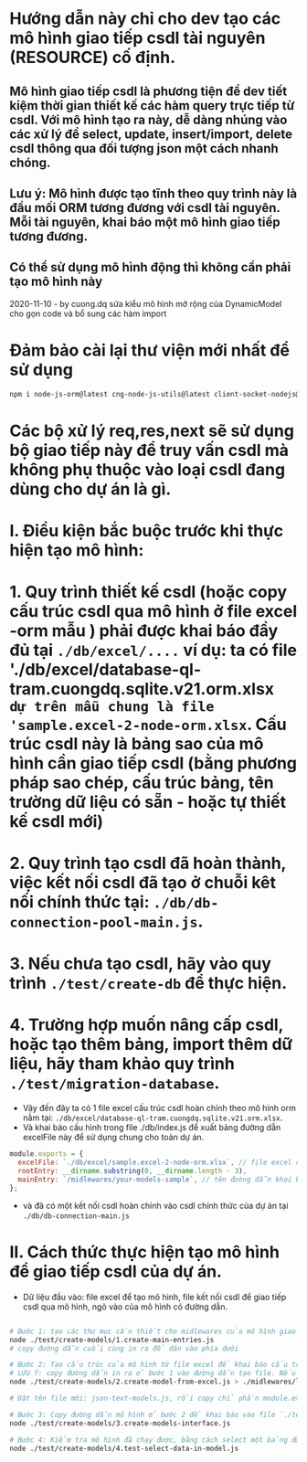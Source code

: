 # Hướng dẫn này chỉ cho dev tạo các mô hình giao tiếp csdl tài nguyên (RESOURCE) cố định.

## Mô hình giao tiếp csdl là phương tiện để dev tiết kiệm thời gian thiết kế các hàm query trực tiếp từ csdl. Với mô hình tạo ra này, dễ dàng nhúng vào các xử lý để select, update, insert/import, delete csdl thông qua đối tượng json một cách nhanh chóng.

## Lưu ý: Mô hình được tạo tĩnh theo quy trình này là đầu mối ORM tương đương với csdl tài nguyên. Mỗi tài nguyên, khai báo một mô hình giao tiếp tương đương.
## Có thể sử dụng mô hình động thì không cần phải tạo mô hình này

2020-11-10 - by cuong.dq sửa kiểu mô hình mở rộng của DynamicModel cho gọn code và bổ sung các hàm import

# Đảm bảo cài lại thư viện mới nhất để sử dụng

```sh
npm i node-js-orm@latest cng-node-js-utils@latest client-socket-nodejs@latest
```

# Các bộ xử lý req,res,next sẽ sử dụng bộ giao tiếp này để truy vấn csdl mà không phụ thuộc vào loại csdl đang dùng cho dự án là gì.

# I. Điều kiện bắc buộc trước khi thực hiện tạo mô hình:

# 1. Quy trình thiết kế csdl (hoặc copy cấu trúc csdl qua mô hình ở file excel -orm mẫu ) phải được khai báo đầy đủ tại `./db/excel/....` ví dụ: ta có file './db/excel/database-ql-tram.cuongdq.sqlite.v21.orm.xlsx` dự trên mẫu chung là file 'sample.excel-2-node-orm.xlsx`. Cấu trúc csdl này là bảng sao của mô hình cần giao tiếp csdl (bằng phương pháp sao chép, cấu trúc bảng, tên trường dữ liệu có sẵn - hoặc tự thiết kế csdl mới)

# 2. Quy trình tạo csdl đã hoàn thành, việc kết nối csdl đã tạo ở chuỗi kêt nối chính thức tại: `./db/db-connection-pool-main.js`.

# 3. Nếu chưa tạo csdl, hãy vào quy trình `./test/create-db` để thực hiện.

# 4. Trường hợp muốn nâng cấp csdl, hoặc tạo thêm bảng, import thêm dữ liệu, hãy tham khảo quy trình `./test/migration-database`.

- Vậy đến đây ta có 1 file excel cấu trúc csdl hoàn chỉnh theo mô hình orm nằm tại: `./db/excel/database-ql-tram.cuongdq.sqlite.v21.orm.xlsx`.
- Và khai báo cấu hình trong file ./db/index.js để xuất bảng đường dẫn excelFile này để sử dụng chung cho toàn dự án.

```js
module.exports = {
  excelFile: `./db/excel/sample.excel-2-node-orm.xlsx`, // file excel chứa mô hình csdl được thiết kế theo mẫu
  rootEntry: __dirname.substring(0, __dirname.length - 3),
  mainEntry: `/midlewares/your-models-sample`, // tên đường dẫn khai báo mô hình giao tiếp
};
```

- và đã có một kết nối csdl hoàn chỉnh vào csdl chính thức của dự án tại `./db/db-connection-main.js`

# II. Cách thức thực hiện tạo mô hình để giao tiếp csdl của dự án.

- Dữ liệu đầu vào: file excel để tạo mô hình, file kết nối csdl để giao tiếp csdl qua mô hình, ngõ vào của mô hình có đường dẫn.

```sh

# Bước 1: tạo các thư mục cần thiết cho midlewares của mô hình giao tiếp csdl
node ./test/create-models/1.create-main-entries.js
# copy đường dẫn cuối cùng in ra để dán vào phía dưới

# Bước 2: Tạo cấu trúc của mô hình từ file excel để khai báo cấu trúc giao tiếp csdl
# LƯU Ý: copy đường dẫn in ra ở bước 1 vào đường dẫn tạo file. Nếu chạy ở môi trường win, thì việc tạo file js nó chứa format font không tương thích. Do đó phải đổi tên và tạo file mới json-text-models.js bằng thủ công trước khi thực hiện. Và sửa file tạo phía sau thêm ký tự khác.
node ./test/create-models/2.create-model-from-excel.js > ./midlewares/leader-direct/models/json-text-models-.js

# Đặt tên file mới: json-text-models.js, rồi copy chỉ phần module.exports = {} sang để lưu file mô hình này, xóa file json-text-models-sample.js này đi

# Bước 3: Copy đường dẫn mô hình ở bước 2 để khai báo vào file `./test/create-models/create-models-interface.js` để lấy toàn bộ mô hình của dự án. Sau đó chạy lệnh sau:
node ./test/create-models/3.create-models-interface.js

# Bước 4: Kiểm tra mô hình đã chạy được, bằng cách select một bảng dữ liệu nào đó có trong csdl
node ./test/create-models/4.test-select-data-in-model.js

```
